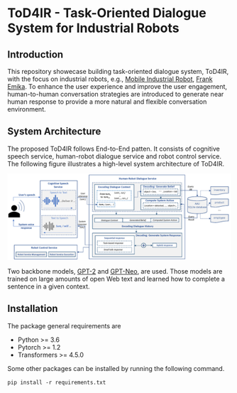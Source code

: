 # ToD4IR - Task-Oriented Dialogue System for Industrial Robots

## Introduction

This repository showecase building task-oriented dialogue system, ToD4IR, with the focus on industrial robots,
e.g., [Mobile Industrial Robot](https://www.mobile-industrial-robots.com/en/), 
[Frank Emika](https://www.franka.de/). To enhance the user experience and improve the user engagement, human-to-human
conversation strategies are introduced to generate near human response to provide a more natural and flexible conversation
environment.

## System Architecture
The proposed ToD4IR follows End-to-End patten. It consists of cognitive speech service, human-robot dialogue service and 
robot control service. The following figure illustrates a high-level system architecture of ToD4IR.


![system architecture](./doc/overall_architecture.png)


Two backbone models, [GPT-2](https://huggingface.co/gpt2) and [GPT-Neo](https://huggingface.co/EleutherAI/gpt-neo-2.7B), are used. Those
models are trained on large amounts of open Web text and learned how to complete a sentence in a given context.


## Installation
The package general requirements are

- Python >= 3.6
- Pytorch >= 1.2
- Transformers >= 4.5.0

Some other packages can be installed by running the following command.

```
pip install -r requirements.txt
```
